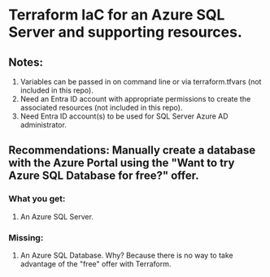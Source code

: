 # Terraform IaC for an Azure SQL Server and supporting resources.

## Notes:
1. Variables can be passed in on command line or via terraform.tfvars (not included in this repo).
2. Need an Entra ID account with appropriate permissions to create the associated resources (not included in this repo). 
3. Need Entra ID account(s) to be used for SQL Server Azure AD administrator.

## Recommendations: Manually create a database with the Azure Portal using the "Want to try Azure SQL Database for free?" offer.

### What you get:
1. An Azure SQL Server.

### Missing:
1. An Azure SQL Database. Why? Because there is no way to take advantage of the "free" offer with Terraform.

